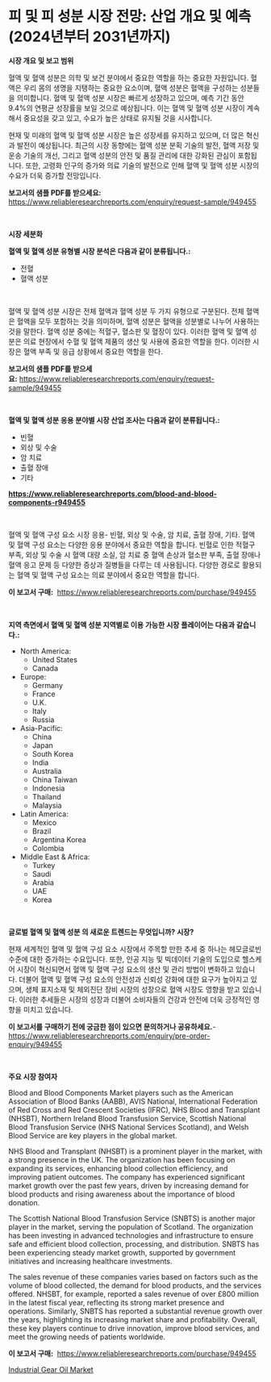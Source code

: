 <p><h1>피 및 피 성분 시장 전망: 산업 개요 및 예측 (2024년부터 2031년까지)</h1></p><p><strong>시장 개요 및 보고 범위</strong></p>
<p><p>혈액 및 혈액 성분은 의학 및 보건 분야에서 중요한 역할을 하는 중요한 자원입니다. 혈액은 우리 몸의 생명을 지탱하는 중요한 요소이며, 혈액 성분은 혈액을 구성하는 성분들을 의미합니다. 혈액 및 혈액 성분 시장은 빠르게 성장하고 있으며, 예측 기간 동안 9.4%의 연평균 성장률을 보일 것으로 예상됩니다. 이는 혈액 및 혈액 성분 시장이 계속해서 중요성을 갖고 있고, 수요가 높은 상태로 유지될 것을 시사합니다.</p><p>현재 및 미래의 혈액 및 혈액 성분 시장은 높은 성장세를 유지하고 있으며, 더 많은 혁신과 발전이 예상됩니다. 최근의 시장 동향에는 혈액 성분 분획 기술의 발전, 혈액 저장 및 운송 기술의 개선, 그리고 혈액 성분의 안전 및 품질 관리에 대한 강화된 관심이 포함됩니다. 또한, 고령화 인구의 증가와 의료 기술의 발전으로 인해 혈액 및 혈액 성분 시장의 수요가 더욱 증가할 전망입니다.</p></p>
<p><strong>보고서의 샘플 PDF를 받으세요:</strong> <a href="https://www.reliableresearchreports.com/enquiry/request-sample/949455">https://www.reliableresearchreports.com/enquiry/request-sample/949455</a></p>
<p>&nbsp;</p>
<p><strong>시장 세분화</strong></p>
<p><strong>혈액 및 혈액 성분 유형별 시장 분석은 다음과 같이 분류됩니다.:</strong></p>
<p><ul><li>전혈</li><li>혈액 성분</li></ul></p>
<p>&nbsp;</p>
<p><p>혈액 및 혈액 성분 시장은 전체 혈액과 혈액 성분 두 가지 유형으로 구분된다. 전체 혈액은 혈액을 모두 포함하는 것을 의미하며, 혈액 성분은 혈액을 성분별로 나누어 사용하는 것을 말한다. 혈액 성분 중에는 적혈구, 혈소판 및 혈장이 있다. 이러한 혈액 및 혈액 성분은 의료 현장에서 수혈 및 혈액 제품의 생산 및 사용에 중요한 역할을 한다. 이러한 시장은 혈액 부족 및 응급 상황에서 중요한 역할을 한다.</p></p>
<p><strong>보고서의 샘플 PDF를 받으세요:</strong>&nbsp;<a href="https://www.reliableresearchreports.com/enquiry/request-sample/949455">https://www.reliableresearchreports.com/enquiry/request-sample/949455</a></p>
<p>&nbsp;</p>
<p><strong> 혈액 및 혈액 성분 응용 분야별 시장 산업 조사는 다음과 같이 분류됩니다.:</strong></p>
<p><ul><li>빈혈</li><li>외상 및 수술</li><li>암 치료</li><li>출혈 장애</li><li>기타</li></ul></p>
<p><strong><a href="https://www.reliableresearchreports.com/blood-and-blood-components-r949455">https://www.reliableresearchreports.com/blood-and-blood-components-r949455</a></strong></p>
<p>&nbsp;</p>
<p><p>혈액 및 혈액 구성 요소 시장 응용- 빈혈, 외상 및 수술, 암 치료, 출혈 장애, 기타. 혈액 및 혈액 구성 요소는 다양한 응용 분야에서 중요한 역할을 합니다. 빈혈로 인한 적혈구 부족, 외상 및 수술 시 혈액 대량 소실, 암 치료 중 혈액 손상과 혈소판 부족, 출혈 장애나 혈액 응고 문제 등 다양한 증상과 질병들을 다루는 데 사용됩니다. 다양한 경로로 활용되는 혈액 및 혈액 구성 요소는 의료 분야에서 중요한 역할을 합니다.</p></p>
<p><strong>이 보고서 구매:</strong>&nbsp; <a href="https://www.reliableresearchreports.com/purchase/949455">https://www.reliableresearchreports.com/purchase/949455</a></p>
<p>&nbsp;</p>
<p><strong>지역 측면에서 혈액 및 혈액 성분 지역별로 이용 가능한 시장 플레이어는 다음과 같습니다.:</strong></p>
<p><ul>
    <li>
        North America:
        <ul>
            <li>United States</li>
            <li>Canada</li>
        </ul>
    </li>
    <li>
        Europe:
        <ul>
            <li>Germany</li>
            <li>France</li>
            <li>U.K.</li>
            <li>Italy</li>
            <li>Russia</li>
        </ul>
    </li>
    <li>
        Asia-Pacific:
        <ul>
            <li>China</li>
            <li>Japan</li>
            <li>South Korea</li>
            <li>India</li>
            <li>Australia</li>
            <li>China Taiwan</li>
            <li>Indonesia</li>
            <li>Thailand</li>
            <li>Malaysia</li>
        </ul>
    </li>
    <li>
        Latin America:
        <ul>
            <li>Mexico</li>
            <li>Brazil</li>
            <li>Argentina Korea</li>
            <li>Colombia</li>
        </ul>
    </li>
    <li>
        Middle East & Africa:
        <ul>
            <li>Turkey</li>
            <li>Saudi</li>
            <li>Arabia</li>
            <li>UAE</li>
            <li>Korea</li>
        </ul>
    </li>
    </ul></p>
<p>&nbsp;</p>
<p><strong>글로벌 혈액 및 혈액 성분 의 새로운 트렌드는 무엇입니까? 시장?</strong></p>
<p><p>현재 세계적인 혈액 및 혈액 구성 요소 시장에서 주목할 만한 추세 중 하나는 헤모글로빈 수준에 대한 증가하는 수요입니다. 또한, 인공 지능 및 빅데이터 기술의 도입으로 헬스케어 시장이 혁신되면서 혈액 및 혈액 구성 요소의 생산 및 관리 방법이 변화하고 있습니다. 더불어 혈액 및 혈액 구성 요소의 안전성과 신뢰성 강화에 대한 요구가 높아지고 있으며, 생체 표지소재 및 체외진단 장비 시장의 성장으로 혈액 시장도 영향을 받고 있습니다. 이러한 추세들은 시장의 성장과 더불어 소비자들의 건강과 안전에 더욱 긍정적인 영향을 미치고 있습니다.</p></p>
<p><strong>이 보고서를 구매하기 전에 궁금한 점이 있으면 문의하거나 공유하세요.</strong>- <a href="https://www.reliableresearchreports.com/enquiry/pre-order-enquiry/949455">https://www.reliableresearchreports.com/enquiry/pre-order-enquiry/949455</a></p>
<p>&nbsp;</p>
<p><strong>주요 시장 참여자</strong></p>
<p><p>Blood and Blood Components Market players such as the American Association of Blood Banks (AABB), AVIS National, International Federation of Red Cross and Red Crescent Societies (IFRC), NHS Blood and Transplant (NHSBT), Northern Ireland Blood Transfusion Service, Scottish National Blood Transfusion Service (NHS National Services Scotland), and Welsh Blood Service are key players in the global market.</p><p>NHS Blood and Transplant (NHSBT) is a prominent player in the market, with a strong presence in the UK. The organization has been focusing on expanding its services, enhancing blood collection efficiency, and improving patient outcomes. The company has experienced significant market growth over the past few years, driven by increasing demand for blood products and rising awareness about the importance of blood donation.</p><p>The Scottish National Blood Transfusion Service (SNBTS) is another major player in the market, serving the population of Scotland. The organization has been investing in advanced technologies and infrastructure to ensure safe and efficient blood collection, processing, and distribution. SNBTS has been experiencing steady market growth, supported by government initiatives and increasing healthcare investments.</p><p>The sales revenue of these companies varies based on factors such as the volume of blood collected, the demand for blood products, and the services offered. NHSBT, for example, reported a sales revenue of over £800 million in the latest fiscal year, reflecting its strong market presence and operations. Similarly, SNBTS has reported a substantial revenue growth over the years, highlighting its increasing market share and profitability. Overall, these key players continue to drive innovation, improve blood services, and meet the growing needs of patients worldwide.</p></p>
<p><strong>이 보고서 구매:</strong>&nbsp;&nbsp;<a href="https://www.reliableresearchreports.com/purchase/949455">https://www.reliableresearchreports.com/purchase/949455</a></p>
<p><p><a href="https://changeable-paste-463.notion.site/Industrial-Gear-Oil-Market-Size-Furnishes-Valuable-Information-Encompassing-Market-Share-Market-Tre-aa1db819102344f7b50a04fc8aa8720f">Industrial Gear Oil Market</a></p></p>